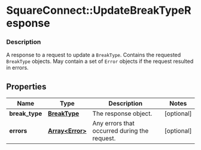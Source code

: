 # SquareConnect::UpdateBreakTypeResponse

### Description

A response to a request to update a `BreakType`. Contains the requested `BreakType` objects. May contain a set of `Error` objects if the request resulted in errors.

## Properties
Name | Type | Description | Notes
------------ | ------------- | ------------- | -------------
**break_type** | [**BreakType**](BreakType.md) | The response object. | [optional] 
**errors** | [**Array&lt;Error&gt;**](Error.md) | Any errors that occurred during the request. | [optional] 


